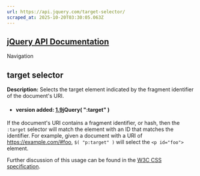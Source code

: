```yaml
---
url: https://api.jquery.com/target-selector/
scraped_at: 2025-10-20T03:30:05.063Z
---
```


## [jQuery API Documentation](https://jquery.com/ "jQuery API Documentation")

Navigation

## target selector

**Description:** Selects the target element indicated by the fragment identifier of the document's URI.

- #### version added: [1.9](https://api.jquery.com/category/version/1.9/)jQuery( ":target" )


If the document's URI contains a fragment identifier, or hash, then the `:target` selector will match the element with an ID that matches the identifier. For example, given a document with a URI of https://example.com/#foo, `$( "p:target" )` will select the `<p id="foo">` element.

Further discussion of this usage can be found in the [W3C CSS specification](https://www.w3.org/TR/css3-selectors/#target-pseudo).